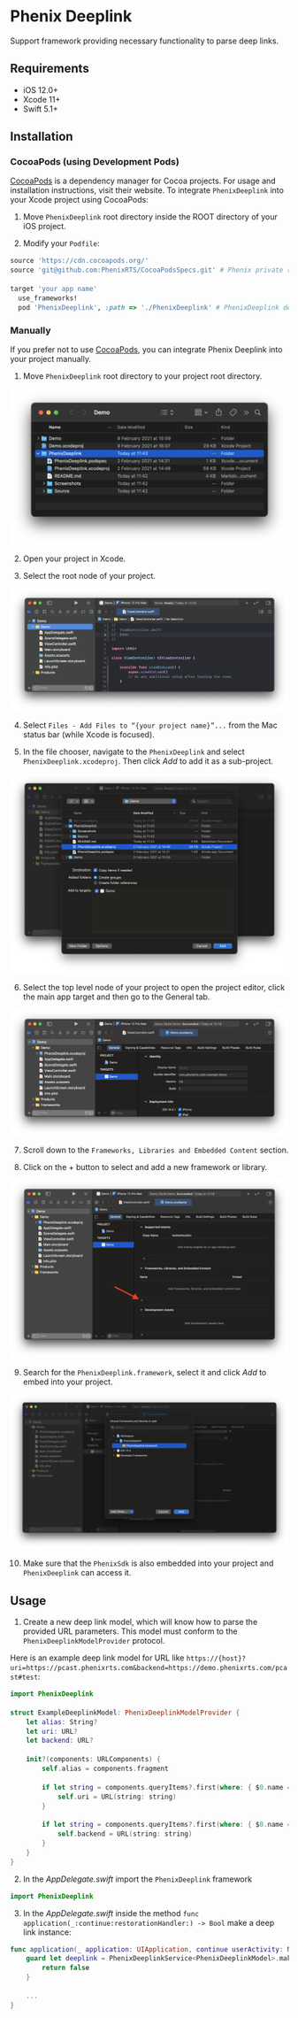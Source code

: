 # Phenix Deeplink

Support framework providing necessary functionality to parse deep links.

## Requirements
* iOS 12.0+
* Xcode 11+
* Swift 5.1+

## Installation

### CocoaPods (using Development Pods)

[CocoaPods](https://cocoapods.org) is a dependency manager for Cocoa projects. For usage and installation instructions, visit their website.
To integrate `PhenixDeeplink` into your Xcode project using CocoaPods:

1. Move `PhenixDeeplink` root directory inside the ROOT directory of your iOS project.

2. Modify your `Podfile`:

```ruby
source 'https://cdn.cocoapods.org/'
source 'git@github.com:PhenixRTS/CocoaPodsSpecs.git' # Phenix private repository

target 'your app name'
  use_frameworks!
  pod 'PhenixDeeplink', :path => './PhenixDeeplink' # PhenixDeeplink development pod
```

### Manually

If you prefer not to use [CocoaPods](https://cocoapods.org), you can integrate Phenix Deeplink into your project manually.

1. Move `PhenixDeeplink` root directory to your project root directory.

![Your project root folder containing the PhenixDeeplink](./Screenshots/image1.png)

2. Open your project in Xcode.

3. Select the root node of your project.

![Your project root node is selected](./Screenshots/image2.png)

4. Select `Files - Add Files to “{your project name}”...` from the Mac status bar (while Xcode is focused).

5. In the file chooser, navigate to the `PhenixDeeplink` and select `PhenixDeeplink.xcodeproj`. Then click *Add* to add it as a sub-project.

![PhenixDeeplink Xcode project file selected](./Screenshots/image3.png)

6. Select the top level node of your project to open the project editor, click the main app target and then go to the General tab.

![Your project top level node is selected](./Screenshots/image4.png)

7. Scroll down to the `Frameworks, Libraries and Embedded Content` section.

8. Click on the + button to select and add a new framework or library.

![Add new framework or library](./Screenshots/image5.png)

9. Search for the `PhenixDeeplink.framework`, select it and click *Add* to embed into your project.

![Search for PhenixDeeplink framework](./Screenshots/image6.png)

10. Make sure that the `PhenixSdk` is also embedded into your project and `PhenixDeeplink` can access it.

## Usage

1. Create a new deep link model, which will know how to parse the provided URL parameters. This model must conform to the `PhenixDeeplinkModelProvider` protocol.

Here is an example deep link model for URL like  `https://{host}?uri=https://pcast.phenixrts.com&backend=https://demo.phenixrts.com/pcast#test`:

```swift
import PhenixDeeplink

struct ExampleDeeplinkModel: PhenixDeeplinkModelProvider {
    let alias: String?
    let uri: URL?
    let backend: URL?

    init?(components: URLComponents) {
        self.alias = components.fragment

        if let string = components.queryItems?.first(where: { $0.name == "uri" })?.value {
            self.uri = URL(string: string)
        }

        if let string = components.queryItems?.first(where: { $0.name == "backend" })?.value {
            self.backend = URL(string: string)
        }
    }
}
```

2. In the *AppDelegate.swift* import the `PhenixDeeplink` framework

```swift
import PhenixDeeplink
```

3. In the *AppDelegate.swift* inside the method `func application(_:continue:restorationHandler:) -> Bool` make a deep link instance:

```swift
func application(_ application: UIApplication, continue userActivity: NSUserActivity, restorationHandler: @escaping ([UIUserActivityRestoring]?) -> Void) -> Bool {
    guard let deeplink = PhenixDeeplinkService<PhenixDeeplinkModel>.makeDeeplink(userActivity) else {
        return false
    }

    ...
}
```
